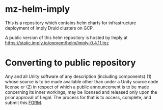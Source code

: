 # mz-helm-imply

This is a repository which contains helm charts for infrastructure deployment of Imply Druid clusters on GCP.

A public version of this helm repository is hosted by Imply at https://static.imply.io/onprem/helm/imply-0.4.11.tgz


# Converting to public repository
Any and all Unity software of any description (including components) (1) whose source is to be made available other than under a Unity source code license or (2) in respect of which a public announcement is to be made concerning its inner workings, may be licensed and released only upon the prior approval of Legal.
The process for that is to access, complete, and submit this [FORM](https://docs.google.com/forms/d/e/1FAIpQLSe3H6PARLPIkWVjdB_zMvuIuIVtrqNiGlEt1yshkMCmCMirvA/viewform).